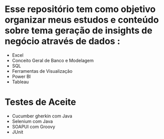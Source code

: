 # Esse repositório tem como objetivo organizar meus estudos e conteúdo sobre tema geração de insights de negócio através de dados :

* Excel
* Conceito Geral de Banco e Modelagem
* SQL
* Ferramentas de Visualização
* Power BI
* Tableau


# Testes de Aceite
* Cucumber gherkin com Java
* Selenium com Java
* SOAPUI com Groovy
* JUnit
